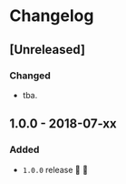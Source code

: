 # Changelog

## [Unreleased]

### Changed
- tba.


## 1.0.0 - 2018-07-xx

### Added
- `1.0.0` release 🚀 🎉
